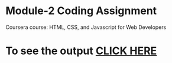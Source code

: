

# Module-2 Coding Assignment

Coursera course: HTML, CSS, and Javascript for Web Developers

# To see the output [CLICK HERE](https://naidu663.github.io/Assignments/module-5/)

